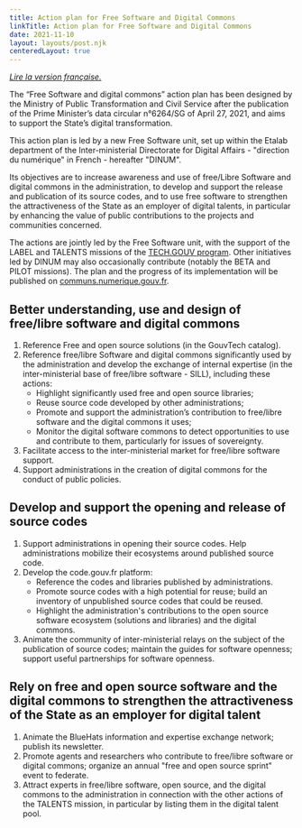 ```yaml
---
title: Action plan for Free Software and Digital Commons
linkTitle: Action plan for Free Software and Digital Commons
date: 2021-11-10
layout: layouts/post.njk
centeredLayout: true
---
```


*[Lire la version française.](https://communs.numerique.gouv.fr/plan-action-logiciels-libres-et-communs-numeriques/)*

The “Free Software and digital commons” action plan has been designed by the Ministry of Public Transformation and Civil Service after the publication of the Prime Minister’s data circular n°6264/SG of April 27, 2021, and aims to support the State’s digital transformation.

This action plan is led by a new Free Software unit, set up within the Etalab department of the Inter-ministerial Directorate for Digital Affairs - "direction du numérique" in French - hereafter "DINUM".

Its objectives are to increase awareness and use of free/Libre Software and digital commons in the administration, to develop and support the release and publication of its source codes, and to use free software to strengthen the attractiveness of the State as an employer of digital talents, in particular by enhancing the value of public contributions to the projects and communities concerned.

The actions are jointly led by the Free Software unit, with the support of the LABEL and TALENTS missions of the [TECH.GOUV program](https://numerique.gouv.fr/publications/tech-gouv-strategie-et-feuille-de-route-2019-2021/ "TECH.GOUV program - External link").  Other initiatives led by DINUM may also occasionally contribute (notably the BETA and PILOT missions). The plan and the progress of its implementation will be published on [communs.numerique.gouv.fr](https://communs.numerique.gouv.fr "communs.numerique.gouv.fr - External link").

## Better understanding, use and design of free/libre software and digital commons

1. Reference Free and open source solutions (in the GouvTech catalog).
2. Reference free/libre Software and digital commons significantly used by the administration and develop the exchange of internal expertise (in the inter-ministerial base of free/libre software - SILL), including these actions:
   - Highlight significantly used free and open source libraries;
   - Reuse source code developed by other administrations;
   - Promote and support the administration’s contribution to free/libre software and the digital commons it uses;
   - Monitor the digital software commons to detect opportunities to use and contribute to them, particularly for issues of sovereignty.
3. Facilitate access to the inter-ministerial market for free/libre software support.
4. Support administrations in the creation of digital commons for the conduct of public policies.

## Develop and support the opening and release of source codes

1. Support administrations in opening their source codes. Help administrations mobilize their ecosystems around published source code.
2. Develop the code.gouv.fr platform:
   - Reference the codes and libraries published by administrations.
   - Promote source codes with a high potential for reuse; build an inventory of unpublished source codes that could be reused.
   - Highlight the administration's contributions to the open source software ecosystem (solutions and libraries) and the digital commons.
3. Animate the community of inter-ministerial relays on the subject of
   the publication of source codes; maintain the guides for software
   openness; support useful partnerships for software openness.

## Rely on free and open source software and the digital commons to strengthen the attractiveness of the State as an employer for digital talent

1. Animate the BlueHats information and expertise exchange network; publish its newsletter.
2. Promote agents and researchers who contribute to free/libre software or digital commons; organize an annual "free and open source sprint" event to federate.
3. Attract experts in free/libre software, open source, and the digital commons to the administration in connection with the other actions of the TALENTS mission, in particular by listing them in the digital talent pool.
